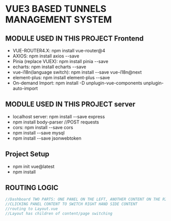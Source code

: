 # VUE3 BASED TUNNELS MANAGEMENT SYSTEM

## MODULE USED IN THIS PROJECT Frontend

- VUE-ROUTER4.X: npm install vue-router@4
- AXIOS: npm install axios --save
- Pinia (replace VUEX): npm install pinia --save
- echarts: npm install echarts --save
- vue-i18n(language switch): npm install --save vue-i18n@next
- element-plus: npm install element-plus --save
- On-demand Import: npm install -D unplugin-vue-components unplugin-auto-import

## MODULE USED IN THIS PROJECT server

- localhost server: npm install --save express
- npm install body-parser //POST requests
- cors: npm install --save cors
- npm install --save mysql
- npm install --save jsonwebtoken

## Project Setup

- npm init vue@latest
- npm install

## ROUTING LOGIC

``` JavaScript
//Dashboard TWO PARTS: ONE PANEL ON THE LEFT, ANOTHER CONTENT ON THE RIGHT
//CLICKING PANEL CONTENT TO SWITCH RIGHT HAND SIDE CONTENT 
//routing to Layout.vue
//Layout has children of content/page switching
```
